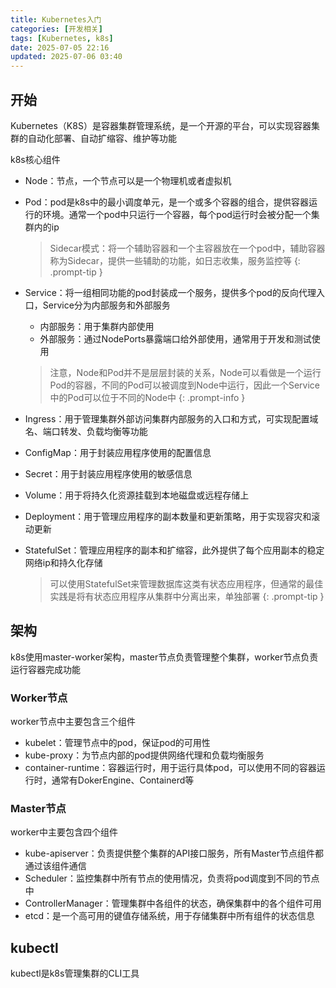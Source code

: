 ```yaml
---
title: Kubernetes入门
categories: [开发相关]
tags: [Kubernetes, k8s]
date: 2025-07-05 22:16
updated: 2025-07-06 03:40
---
```

## 开始

Kubernetes（K8S）是容器集群管理系统，是一个开源的平台，可以实现容器集群的自动化部署、自动扩缩容、维护等功能

k8s核心组件

- Node：节点，一个节点可以是一个物理机或者虚拟机

- Pod：pod是k8s中的最小调度单元，是一个或多个容器的组合，提供容器运行的环境。通常一个pod中只运行一个容器，每个pod运行时会被分配一个集群内的ip

  > Sidecar模式：将一个辅助容器和一个主容器放在一个pod中，辅助容器称为Sidecar，提供一些辅助的功能，如日志收集，服务监控等
{: .prompt-tip }

- Service：将一组相同功能的pod封装成一个服务，提供多个pod的反向代理入口，Service分为内部服务和外部服务

  - 内部服务：用于集群内部使用
  - 外部服务：通过NodePorts暴露端口给外部使用，通常用于开发和测试使用

  > 注意，Node和Pod并不是层层封装的关系，Node可以看做是一个运行Pod的容器，不同的Pod可以被调度到Node中运行，因此一个Service中的Pod可以位于不同的Node中
{: .prompt-info }

- Ingress：用于管理集群外部访问集群内部服务的入口和方式，可实现配置域名、端口转发、负载均衡等功能

- ConfigMap：用于封装应用程序使用的配置信息

- Secret：用于封装应用程序使用的敏感信息

- Volume：用于将持久化资源挂载到本地磁盘或远程存储上

- Deployment：用于管理应用程序的副本数量和更新策略，用于实现容灾和滚动更新

- StatefulSet：管理应用程序的副本和扩缩容，此外提供了每个应用副本的稳定网络ip和持久化存储

  > 可以使用StatefulSet来管理数据库这类有状态应用程序，但通常的最佳实践是将有状态应用程序从集群中分离出来，单独部署
{: .prompt-tip }

## 架构

k8s使用master-worker架构，master节点负责管理整个集群，worker节点负责运行容器完成功能

### Worker节点

worker节点中主要包含三个组件

- kubelet：管理节点中的pod，保证pod的可用性
- kube-proxy：为节点内部的pod提供网络代理和负载均衡服务
- container-runtime：容器运行时，用于运行具体pod，可以使用不同的容器运行时，通常有DokerEngine、Containerd等

### Master节点

worker中主要包含四个组件

- kube-apiserver：负责提供整个集群的API接口服务，所有Master节点组件都通过该组件通信
- Scheduler：监控集群中所有节点的使用情况，负责将pod调度到不同的节点中
- ControllerManager：管理集群中各组件的状态，确保集群中的各个组件可用
- etcd：是一个高可用的键值存储系统，用于存储集群中所有组件的状态信息

## kubectl

kubectl是k8s管理集群的CLI工具